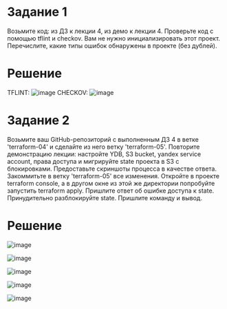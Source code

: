 # Задание 1
Возьмите код:
из ДЗ к лекции 4,
из демо к лекции 4.
Проверьте код с помощью tflint и checkov. Вам не нужно инициализировать этот проект.
Перечислите, какие типы ошибок обнаружены в проекте (без дублей).
# Решение
TFLINT:
![image](https://github.com/Kul-RB/terraform/assets/53901269/d95960d8-28ea-40e5-83cb-eae3088ac965)
CHECKOV:
![image](https://github.com/Kul-RB/terraform/assets/53901269/f8ce9501-d036-4f3a-8080-792667616557)

# Задание 2
Возьмите ваш GitHub-репозиторий с выполненным ДЗ 4 в ветке 'terraform-04' и сделайте из него ветку 'terraform-05'.
Повторите демонстрацию лекции: настройте YDB, S3 bucket, yandex service account, права доступа и мигрируйте state проекта в S3 с блокировками. Предоставьте скриншоты процесса в качестве ответа.
Закоммитьте в ветку 'terraform-05' все изменения.
Откройте в проекте terraform console, а в другом окне из этой же директории попробуйте запустить terraform apply.
Пришлите ответ об ошибке доступа к state.
Принудительно разблокируйте state. Пришлите команду и вывод.

# Решение
![image](https://github.com/Kul-RB/terraform/assets/53901269/4f85c6ad-d29e-4545-bc18-3db833876d4a)


![image](https://github.com/Kul-RB/terraform/assets/53901269/da71f6fb-41b7-49e1-b1df-52e05e332e18)

![image](https://github.com/Kul-RB/terraform/assets/53901269/96dcfe7f-d92e-4c53-8bc4-25720b5e5048)

![image](https://github.com/Kul-RB/terraform/assets/53901269/23cd4ab8-adcf-4756-97b0-fe05f32c08b3)

![image](https://github.com/Kul-RB/terraform/assets/53901269/6dd73ce3-3e34-4964-92df-1abf696d15ab)
